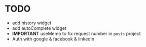 
# TODO

- add history widget
- add autoComplete widget
- **IMPORTANT** useMemo to fix request number in `posts` project
- Auth with google & facebook & linkedin
